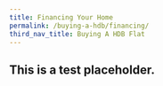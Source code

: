 ```yaml
---
title: Financing Your Home
permalink: /buying-a-hdb/financing/
third_nav_title: Buying A HDB Flat
---
```


## This is a test placeholder.
